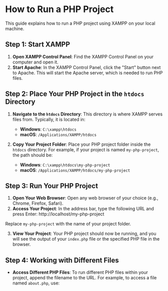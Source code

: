 # How to Run a PHP Project

This guide explains how to run a PHP project using XAMPP on your local machine.


## Step 1: Start XAMPP

1. **Open XAMPP Control Panel**: Find the XAMPP Control Panel on your computer and open it.
2. **Start Apache**: In the XAMPP Control Panel, click the "Start" button next to Apache. This will start the Apache server, which is needed to run PHP files.

## Step 2: Place Your PHP Project in the `htdocs` Directory

1. **Navigate to the `htdocs` Directory**: This directory is where XAMPP serves files from. Typically, it is located in:
   - **Windows**: `C:\xampp\htdocs`
   - **macOS**: `/Applications/XAMPP/htdocs`

2. **Copy Your Project Folder**: Place your PHP project folder inside the `htdocs` directory. For example, if your project is named `my-php-project`, the path should be:
   - **Windows**: `C:\xampp\htdocs\my-php-project`
   - **macOS**: `/Applications/XAMPP/htdocs/my-php-project`

## Step 3: Run Your PHP Project

1. **Open Your Web Browser**: Open any web browser of your choice (e.g., Chrome, Firefox, Safari).
2. **Access Your Project**: In the address bar, type the following URL and press Enter: http://localhost/my-php-project

Replace `my-php-project` with the name of your project folder.

3. **View Your Project**: Your PHP project should now be running, and you will see the output of your `index.php` file or the specified PHP file in the browser.

## Step 4: Working with Different Files

- **Access Different PHP Files**: To run different PHP files within your project, append the filename to the URL. For example, to access a file named `about.php`, use:



